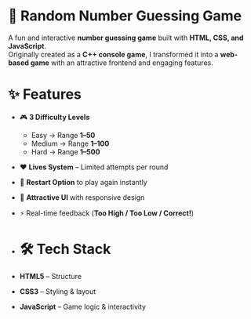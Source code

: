 # 🎯 Random Number Guessing Game

A fun and interactive **number guessing game** built with **HTML, CSS, and JavaScript**.  
Originally created as a **C++ console game**, I transformed it into a **web-based game** with an attractive frontend and engaging features.

# ✨ Features
- 🎮 **3 Difficulty Levels**  
  - Easy → Range **1–50**  
  - Medium → Range **1–100**  
  - Hard → Range **1–500**  
- ❤️ **Lives System** – Limited attempts per round  
- 🔄 **Restart Option** to play again instantly  
- 🎨 **Attractive UI** with responsive design  
- ⚡ Real-time feedback (**Too High / Too Low / Correct!**)

- # 🛠️ Tech Stack
- **HTML5** – Structure  
- **CSS3** – Styling & layout  
- **JavaScript** – Game logic & interactivity 
